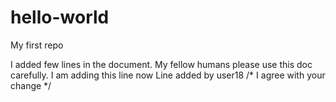 # hello-world
My first repo

I added few lines in the document. My fellow humans please use this doc carefully.
I am adding this line now
Line added by user18
/* I agree with your change */
